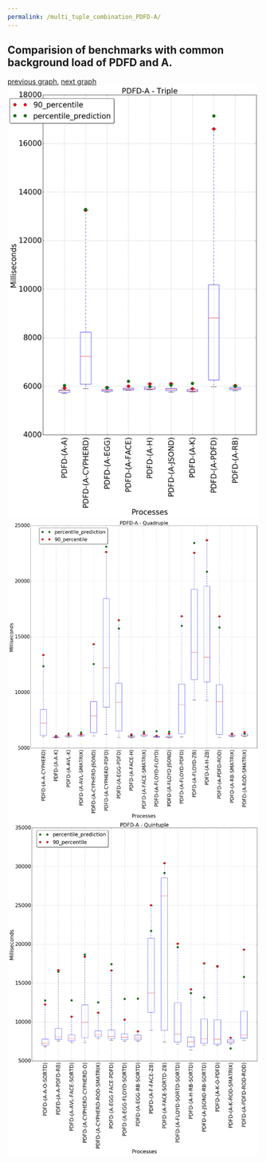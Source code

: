 ```yaml
---
permalink: /multi_tuple_combination_PDFD-A/
---
```



## Comparision of benchmarks with common background load of PDFD and A.

[previous graph](../multi_tuple_combination_PDFD-AVL/), [next graph](../multi_tuple_combination_PDFD-CYPHERD/)
![graph figure](./images/triple/PDFD/PDFD-A_box.png)![graph figure](./images/quadruple/PDFD/PDFD-A_box.png)![graph figure](./images/quintuple/PDFD/PDFD-A_box.png)